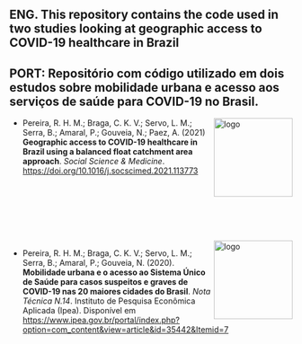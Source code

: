 ## ENG. This repository contains the code used in two studies looking at geographic access to COVID-19 healthcare in Brazil 
## PORT: Repositório com código utilizado em dois estudos sobre mobilidade urbana e acesso aos serviços de saúde para COVID-19 no Brasil.

<img align="right" src="https://www.urbandemographics.org/publication/2021_access_covid19_aop/featured_ssm_cover.jpg" alt="logo" width="140">

- Pereira, R. H. M.; Braga, C. K. V.; Servo, L. M.; Serra, B.; Amaral, P.; Gouveia, N.; Paez, A. (2021) **Geographic access to COVID-19 healthcare in Brazil using a balanced float catchment area approach**. *Social Science & Medicine*. https://doi.org/10.1016/j.socscimed.2021.113773

<br>
<br>
<br>
<br>
<br>
<br>
<img align="right" src="https://www.urbandemographics.org/publication/2020_nt14_covid19/featured_nt14.png" alt="logo" width="140">

- Pereira, R. H. M.; Braga, C. K. V.; Servo, L. M.; Serra, B.; Amaral, P.; Gouveia, N. (2020). **Mobilidade urbana e o acesso ao Sistema Único de Saúde para casos suspeitos e graves de COVID-19 nas 20 maiores cidades do Brasil**. *Nota Técnica N.14*. Instituto de Pesquisa Econômica Aplicada (Ipea). Disponível em https://www.ipea.gov.br/portal/index.php?option=com_content&view=article&id=35442&Itemid=7
